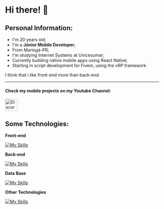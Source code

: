 # Hi there! 👋

## Personal Information:
- I'm 20 years old;
- I'm a **Júnior Mobile Developer**;
- From Maringá-PR;
- I'm studying Internet Systems at Unicesumar;
- Currently building native mobile apps using React Native;
- Starting in script development for Fivem, using the vRP framework

I think that i like front-end more than back-end 

<hr />
<h4> Check my mobile projects on my Youtube Channel:</h4>

<a href="https://bit.ly/3KtPdu0" target="_blank"><img src="https://www.vectorlogo.zone/logos/youtube/youtube-icon.svg" alt="Discord" width="40" height="40"/></a>
  
## Some Technologies:

**Front-end**

[![My Skills](https://skillicons.dev/icons?i=react,html,css,bootstrap,js,ts)](https://github.com/eubrunodev)

**Back-end**

[![My Skills](https://skillicons.dev/icons?i=php,nodejs,ts,express,firebase,lua)](https://github.com/eubrunodev)

**Data Base**

[![My Skills](https://skillicons.dev/icons?i=mongodb,mysql)](https://github.com/eubrunodev)

**Other Technologies**

[![My Skills](https://skillicons.dev/icons?i=figma,git,androidstudio,heroku,wordpress)](https://github.com/eubrunodev)
